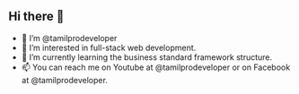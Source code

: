 ## Hi there 👋

- 👋 I’m @tamilprodeveloper
- 👀 I’m interested in full-stack web development.
- 🌱 I’m currently learning the business standard framework structure.
- 📫 You can reach me on Youtube at @tamilprodeveloper or on Facebook at @tamilprodeveloper.

<!---
tamilprodeveloper/tamilprodeveloper is a ✨ special ✨ repository because its `README.md` (this file) appears on your GitHub profile.
You can click the Preview link to take a look at your changes.
--->

<!-- 
**Here are some ideas to get you started:**

🙋‍♀️ A short introduction - what is your organization all about?
🌈 Contribution guidelines - how can the community get involved?
👩‍💻 Useful resources - where can the community find your docs? Is there anything else the community should know?
🍿 Fun facts - what does your team eat for breakfast?
🧙 Remember, you can do mighty things with the power of [Markdown](https://docs.github.com/github/writing-on-github/getting-started-with-writing-and-formatting-on-github/basic-writing-and-formatting-syntax)
-->
